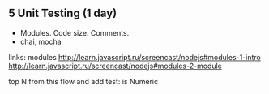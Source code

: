 ## 5 Unit Testing (1 day)
* Modules. Code size. Comments.
* chai, mocha

links:
modules
http://learn.javascript.ru/screencast/nodejs#modules-1-intro
http://learn.javascript.ru/screencast/nodejs#modules-2-module


top N from this flow
and add test: is Numeric
